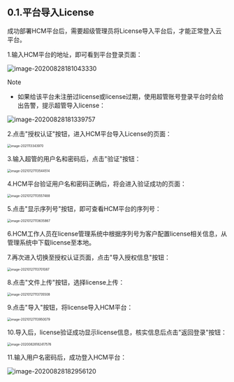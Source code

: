 ## 0.1.平台导入License

成功部署HCM平台后，需要超级管理员将License导入平台后，才能正常登入云平台。

1.输入HCM平台的地址，即可看到平台登录页面：

![image-20200828181043330](license.assets/image-20200828181043330.png)

>[!NOTE]
>
> - 如果给该平台未注册过license或license过期，使用超管账号登录平台时会给出告警，提示超管导入license：
>
> ![image-20200828181339757](license.assets/image-20200828181339757.png)

2.点击"授权认证"按钮，进入HCM平台导入License的页面：

<img src="license.assets/image-20210127113343970.png" alt="image-2021113343970" style="zoom:50%;" />

3.输入超管的用户名和密码后，点击"验证"按钮：

<img src="license.assets/image-20210127113544514.png" alt="image-20210127113544514" style="zoom:50%;" />

4.HCM平台验证用户名和密码正确后，将会进入验证成功的页面：

<img src="license.assets/image-20210127113557488.png" alt="image-20210127113557488" style="zoom:50%;" />

5.点击"显示序列号"按钮，即可查看HCM平台的序列号：

<img src="license.assets/image-20210127113635867.png" alt="image-20210127113635867" style="zoom:50%;" />

6.HCM工作人员在license管理系统中根据序列号为客户配置license相关信息，从管理系统中下载license至本地。

7.再次进入切换至授权认证页面，点击"导入授权信息"按钮：

<img src="license.assets/image-20210127113701087.png" alt="image-20210127113701087" style="zoom:50%;" />

8.点击"文件上传"按钮，选择license上传：

<img src="license.assets/image-20210127113735508.png" alt="image-20210127113735508" style="zoom:50%;" />

9.点击"导入"按钮，将license导入HCM平台：

<img src="license.assets/image-20210127113950079.png" alt="image-20210127113950079" style="zoom:50%;" />

10.导入后，license验证成功显示license信息，核实信息后点击"返回登录"按钮：

<img src="license.assets/image-20200828182417576.png" alt="image-20200828182417576" style="zoom: 50%;" />

11.输入用户名密码后，成功登入HCM平台：

![image-20200828182956120](license.assets/image-20200828182956120.png)